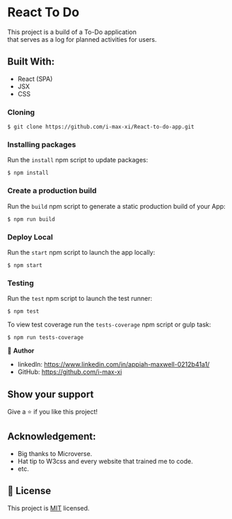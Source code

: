 # React To Do

This project is a build of a To-Do application <br>
that serves as a log for planned activities for users.

## Built With:
- React (SPA)
- JSX
- CSS


### Cloning
    $ git clone https://github.com/i-max-xi/React-to-do-app.git


### Installing packages

Run the `install` npm script to update packages:

    $ npm install


### Create a production build

Run the `build` npm script to generate a static production build of your App:

    $ npm run build


### Deploy Local

Run the `start` npm script to launch the app locally:

    $ npm start

### Testing

Run the `test` npm script to launch the test runner:

    $ npm test

To view test coverage run the `tests-coverage` npm script or gulp task:

    $ npm run tests-coverage


👤 **Author** 
  - linkedIn: https://www.linkedin.com/in/appiah-maxwell-0212b41a1/
  - GitHub: https://github.com/i-max-xi

## Show your support
Give a ⭐️ if you like this project!

## Acknowledgement:
   - Big thanks to Microverse.
   - Hat tip to W3css and every website that trained me to code.
   - etc.

## 📝 License
   This project is [MIT](./LICENSE) licensed.
